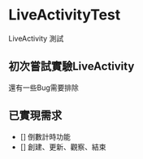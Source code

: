 # LiveActivityTest
LiveActivity 測試

## 初次嘗試實驗LiveActivity
還有一些Bug需要排除

## 已實現需求
- [] 倒數計時功能
- [] 創建、更新、觀察、結束
